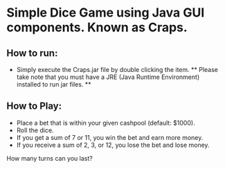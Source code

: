 # Simple Dice Game using Java GUI components.  Known as Craps.

## How to run:
- Simply execute the Craps.jar file by double clicking the item.
** Please take note that you must have a JRE (Java Runtime Environment) installed to run jar files. **

## How to Play: 
- Place a bet that is within your given cashpool (default: $1000).
- Roll the dice.
- If you get a sum of 7 or 11, you win the bet and earn more money.
- If you receive a sum of 2, 3, or 12, you lose the bet and lose money.

How many turns can you last?
